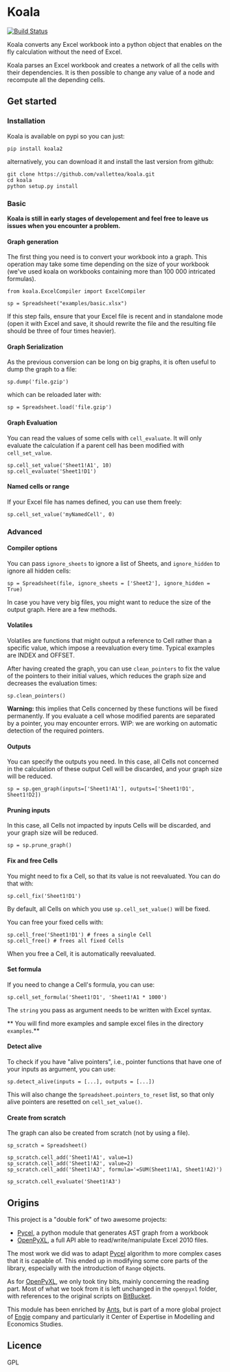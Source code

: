 # Koala

[![Build Status](https://travis-ci.org/vallettea/koala.svg?branch=master)](https://travis-ci.org/vallettea/koala)

Koala converts any Excel workbook into a python object that enables on the fly calculation without the need of Excel.

Koala parses an Excel workbook and creates a network of all the cells with their dependencies. It is then possible to change any value of a node and recompute all the depending cells.

## Get started

### Installation ###

Koala is available on pypi so you can just:

```
pip install koala2
```

alternatively, you can download it and install the last version from github:

```
git clone https://github.com/vallettea/koala.git
cd koala
python setup.py install
```

### Basic ###

**Koala is still in early stages of developement and feel free to leave us issues when you encounter a problem.**

#### Graph generation

The first thing you need is to convert your workbook into a graph.
This operation may take some time depending on the size of your workbook (we've used koala on workbooks containing more than 100 000 intricated formulas).

```
from koala.ExcelCompiler import ExcelCompiler

sp = Spreadsheet("examples/basic.xlsx")
```

If this step fails, ensure that your Excel file is recent and in standalone mode (open it with Excel and save, it should rewrite the file and the resulting file should be three of four times heavier).

#### Graph Serialization

As the previous conversion can be long on big graphs, it is often useful to dump the graph to a file:

```
sp.dump('file.gzip')
```

which can be reloaded later with:

```
sp = Spreadsheet.load('file.gzip')
```


#### Graph Evaluation

You can read the values of some cells with `cell_evaluate`. It will only evaluate the calculation if a parent cell has been modified with `cell_set_value`.

```
sp.cell_set_value('Sheet1!A1', 10)
sp.cell_evaluate('Sheet1!D1')
```

#### Named cells or range

If your Excel file has names defined, you can use them freely:

```
sp.cell_set_value('myNamedCell', 0)
```

### Advanced

#### Compiler options

You can pass `ignore_sheets` to ignore a list of Sheets, and `ignore_hidden` to ignore all hidden cells:

```
sp = Spreadsheet(file, ignore_sheets = ['Sheet2'], ignore_hidden = True)
```

In case you have very big files, you might want to reduce the size of the output graph. Here are a few methods.

#### Volatiles

Volatiles are functions that might output a reference to Cell rather than a specific value, which impose a reevaluation every time. Typical examples are INDEX and OFFSET.

After having created the graph, you can use `clean_pointers` to fix the value of the pointers to their initial values, which reduces the graph size and decreases the evaluation times:

```
sp.clean_pointers()
```

**Warning:** this implies that Cells concerned by these functions will be fixed permanently. If you evaluate a cell whose modified parents are separated by a pointer, you may encounter errors.
WIP: we are working on automatic detection of the required pointers.

#### Outputs

You can specify the outputs you need. In this case, all Cells not concerned in the calculation of these output Cell will be discarded, and your graph size will be reduced.

```
sp = sp.gen_graph(inputs=['Sheet1!A1'], outputs=['Sheet1!D1', Sheet1!D2])
```

#### Pruning inputs

In this case, all Cells not impacted by inputs Cells will be discarded, and your graph size will be reduced.

```
sp = sp.prune_graph()
```

#### Fix and free Cells

You might need to fix a Cell, so that its value is not reevaluated.
You can do that with:

```
sp.cell_fix('Sheet1!D1')
```

By default, all Cells on which you use `sp.cell_set_value()` will be fixed.

You can free your fixed cells with:

```
sp.cell_free('Sheet1!D1') # frees a single Cell
sp.cell_free() # frees all fixed Cells
```

When you free a Cell, it is automatically reevaluated.

#### Set formula

If you need to change a Cell's formula, you can use:

```
sp.cell_set_formula('Sheet1!D1', 'Sheet1!A1 * 1000')
```

The `string` you pass as argument needs to be written with Excel syntax.

** You will find more examples and sample excel files in the directory `examples`.**

#### Detect alive
To check if you have "alive pointers", i.e., pointer functions that have one of your inputs as argument, you can use:

```
sp.detect_alive(inputs = [...], outputs = [...])
```

This will also change the `Spreadsheet.pointers_to_reset` list, so that only alive pointers are resetted on `cell_set_value()`.

#### Create from scratch
The graph can also be created from scratch (not by using a file).

```
sp_scratch = Spreadsheet()

sp_scratch.cell_add('Sheet1!A1', value=1)
sp_scratch.cell_add('Sheet1!A2', value=2)
sp_scratch.cell_add('Sheet1!A3', formula='=SUM(Sheet1!A1, Sheet1!A2)')

sp_scratch.cell_evaluate('Sheet1!A3')
```

## Origins
This project is a "double fork" of two awesome projects:
- [Pycel](https://github.com/dgorissen/pycel), a python module that generates AST graph from a workbook
- [OpenPyXL](http://openpyxl.readthedocs.io/en/default/), a full API able to read/write/manipulate Excel 2010 files.

The most work we did was to adapt [Pycel](https://github.com/dgorissen/pycel) algorithm to more complex cases that it is capable of. This ended up in modifying some core parts of the library, especially with the introduction of `Range` objects.

As for [OpenPyXL](http://openpyxl.readthedocs.io/en/default/), we only took tiny bits, mainly concerning the reading part. Most of what we took from it is left unchanged in the `openpyxl` folder, with references to the original scripts on [BitBucket](https://bitbucket.org/openpyxl/openpyxl).

This module has been enriched by [Ants](http://WeAreAnts.fr), but is part of a more global project of [Engie](http://www.engie.com/) company and particularly it Center of Expertise in Modelling and Economics Studies.

## Licence

GPL

